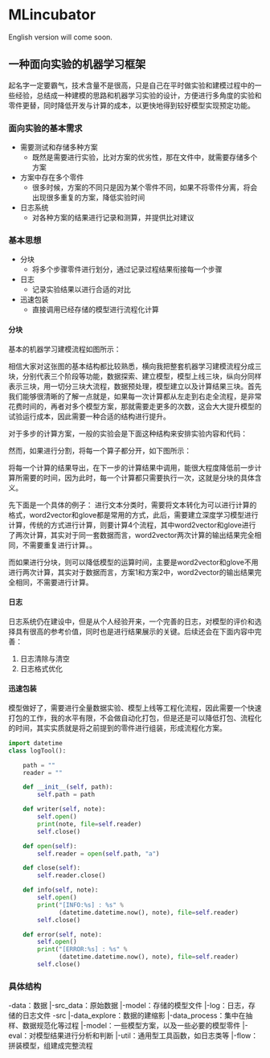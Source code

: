 # MLincubator
English version will come soon. 

## 一种面向实验的机器学习框架
起名字一定要霸气，技术含量不是很高，只是自己在平时做实验和建模过程中的一些经验，总结成一种建模的思路和机器学习实验的设计，方便进行多角度的实验和零件更替，同时降低开发与计算的成本，以更快地得到较好模型实现预定功能。


### 面向实验的基本需求
- 需要测试和存储多种方案
    + 既然是需要进行实验，比对方案的优劣性，那在文件中，就需要存储多个方案
- 方案中存在多个零件
    + 很多时候，方案的不同只是因为某个零件不同，如果不将零件分离，将会出现很多重复的方案，降低实验时间
- 日志系统
    + 对各种方案的结果进行记录和测算，并提供比对建议

### 基本思想
- 分块
    + 将多个步骤零件进行划分，通过记录过程结果衔接每一个步骤
- 日志
    + 记录实验结果以进行合适的对比
- 迅速包装
    + 直接调用已经存储的模型进行流程化计算

#### 分块
基本的机器学习建模流程如图所示：

相信大家对这张图的基本结构都比较熟悉，横向我把整套机器学习建模流程分成三块，分别代表三个阶段等功能，数据探索、建立模型，模型上线三块，纵向分同样表示三块，用一切分三块大流程，数据预处理，模型建立以及计算结果三块。首先我们能够很清晰的了解一点就是，如果每一次计算都从左走到右走全流程，是非常花费时间的，再者对多个模型方案，那就需要走更多的次数，这会大大提升模型的试验运行成本，因此需要一种合适的结构进行提升。

对于多步的计算方案，一般的实验会是下面这种结构来安排实验内容和代码：

然而，如果进行分割，将每一个算子都分开，如下图所示：

将每一个计算的结果导出，在下一步的计算结果中调用，能很大程度降低前一步计算所需要的时间，因为此时，每一个计算都只需要执行一次，这就是分块的具体含义。

先下面是一个具体的例子：
进行文本分类时，需要将文本转化为可以进行计算的格式，word2vector和glove都是常用的方式，此后，需要建立深度学习模型进行计算，传统的方式进行计算，则要计算4个流程，其中word2vector和glove进行了两次计算，其实对于同一套数据而言，word2vector两次计算的输出结果完全相同，不需要重复进行计算。。

而如果进行分块，则可以降低模型的运算时间，主要是word2vector和glove不用进行两次计算，其实对于数据而言，方案1和方案2中，word2vector的输出结果完全相同，不需要进行计算。

#### 日志
日志系统仍在建设中，但是从个人经验开来，一个完善的日志，对模型的评价和选择具有很高的参考价值，同时也是进行结果展示的关键。后续还会在下面内容中完善：
1. 日志清除与清空
2. 日志格式优化

#### 迅速包装
模型做好了，需要进行全量数据实验、模型上线等工程化流程，因此需要一个快速打包的工作，我的水平有限，不会做自动化打包，但是还是可以降低打包、流程化的时间，其实实质就是将之前提到的零件进行组装，形成流程化方案。

```python
import datetime
class logTool():

    path = ""
    reader = ""

    def __init__(self, path):
        self.path = path

    def writer(self, note):
        self.open()
        print(note, file=self.reader)
        self.close()

    def open(self):
        self.reader = open(self.path, "a")

    def close(self):
        self.reader.close()

    def info(self, note):
        self.open()
        print("[INFO:%s] : %s" %
              (datetime.datetime.now(), note), file=self.reader)
        self.close()

    def error(self, note):
        self.open()
        print("[ERROR:%s] : %s" %
              (datetime.datetime.now(), note), file=self.reader)
        self.close()
```

### 具体结构
-data：数据
|-src_data：原始数据
|-model：存储的模型文件
|-log：日志，存储的日志文件
-src
|-data_explore：数据的建缩影
|-data_process：集中在抽样、数据规范化等过程
|-model：一些模型方案，以及一些必要的模型零件
|-eval：对模型结果进行分析和判断
|-util：通用型工具函数，如日志类等
|-flow：拼装模型，组建成完整流程
